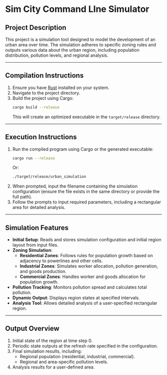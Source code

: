 # Sim City Command LIne Simulator

## Project Description
This project is a simulation tool designed to model the development of an urban area over time. The simulation adheres to specific zoning rules and outputs various data about the urban region, including population distribution, pollution levels, and regional analysis.

---

## Compilation Instructions
1. Ensure you have [Rust](https://www.rust-lang.org/tools/install) installed on your system.
2. Navigate to the project directory.
3. Build the project using Cargo:
   ```bash
   cargo build --release
   ```
   This will create an optimized executable in the `target/release` directory.

---

## Execution Instructions
1. Run the compiled program using Cargo or the generated executable:
   ```bash
   cargo run --release
   ```
   Or:
   ```bash
   ./target/release/urban_simulation
   ```
2. When prompted, input the filename containing the simulation configuration (ensure the file exists in the same directory or provide the full path).
3. Follow the prompts to input required parameters, including a rectangular area for detailed analysis.

---

## Simulation Features
- **Initial Setup**: Reads and stores simulation configuration and initial region layout from input files.
- **Zoning Simulation**:
  - **Residential Zones**: Follows rules for population growth based on adjacency to powerlines and other cells.
  - **Industrial Zones**: Simulates worker allocation, pollution generation, and goods production.
  - **Commercial Zones**: Handles worker and goods allocation for population growth.
- **Pollution Tracking**: Monitors pollution spread and calculates total pollution.
- **Dynamic Output**: Displays region states at specified intervals.
- **Analysis Tool**: Allows detailed analysis of a user-specified rectangular region.

---

## Output Overview
1. Initial state of the region at time step 0.
2. Periodic state outputs at the refresh rate specified in the configuration.
3. Final simulation results, including:
   - Regional population (residential, industrial, commercial).
   - Regional and area-specific pollution levels.
4. Analysis results for a user-defined area.
